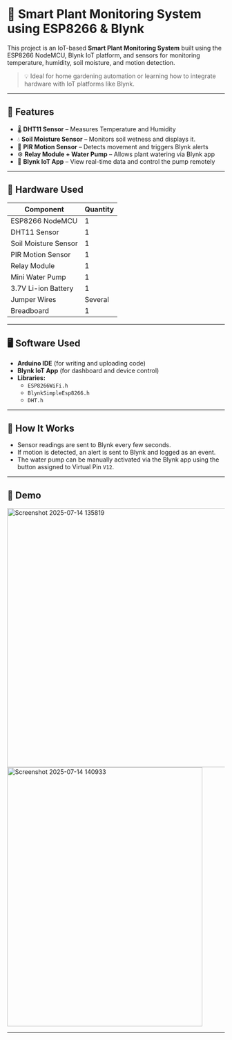 # 🌱 Smart Plant Monitoring System using ESP8266 & Blynk

This project is an IoT-based **Smart Plant Monitoring System** built using the ESP8266 NodeMCU, Blynk IoT platform, and sensors for monitoring temperature, humidity, soil moisture, and motion detection.

> 💡 Ideal for home gardening automation or learning how to integrate hardware with IoT platforms like Blynk.

---

## 🔧 Features

- 🌡️ **DHT11 Sensor** – Measures Temperature and Humidity
- 💧 **Soil Moisture Sensor** – Monitors soil wetness and displays it. 
- 🚨 **PIR Motion Sensor** – Detects movement and triggers Blynk alerts
- ⚙️ **Relay Module + Water Pump** – Allows plant watering via Blynk app
- 📱 **Blynk IoT App** – View real-time data and control the pump remotely

---

## 🧰 Hardware Used

| Component            | Quantity |
|----------------------|----------|
| ESP8266 NodeMCU      | 1        |
| DHT11 Sensor         | 1        |
| Soil Moisture Sensor | 1        |
| PIR Motion Sensor    | 1        |
| Relay Module         | 1        |
| Mini Water Pump      | 1        |
| 3.7V Li-ion Battery  | 1        |
| Jumper Wires         | Several  |
| Breadboard           | 1        |

---

## 🖥️ Software Used

- **Arduino IDE** (for writing and uploading code)
- **Blynk IoT App** (for dashboard and device control)
- **Libraries:**
  - `ESP8266WiFi.h`
  - `BlynkSimpleEsp8266.h`
  - `DHT.h`

---

## 🧠 How It Works

- Sensor readings are sent to Blynk every few seconds.
- If motion is detected, an alert is sent to Blynk and logged as an event.
- The water pump can be manually activated via the Blynk app using the button assigned to Virtual Pin `V12`.

---

## 📸 Demo

<img width="933" height="600" alt="Screenshot 2025-07-14 135819" src="https://github.com/user-attachments/assets/04717268-401a-4e5b-9d41-0a4829eacdc6" />

<img width="452" height="600" alt="Screenshot 2025-07-14 140933" src="https://github.com/user-attachments/assets/4a30d242-99bf-4702-91f7-8da37f90fc1b" />


---
